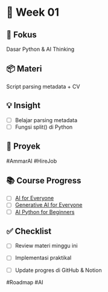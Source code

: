 # 📅 Week 01
## 🎯 Fokus
Dasar Python & AI Thinking
## 📦 Materi
Script parsing metadata + CV

## 💡 Insight

- [ ] Belajar parsing metadata
- [ ] Fungsi split() di Python

## 🔧 Proyek
#AmmarAI  #HireJob

## 📚 Course Progress

- [ ] [AI for Everyone](https://www.coursera.org/learn/ai-for-everyone/home/welcome)
- [ ] [Generative AI for Everyone](https://www.coursera.org/learn/generative-ai-for-everyone/home/welcome)
- [ ] [AI Python for Beginners](https://www.coursera.org/learn/ai-python-for-beginners/home/welcome)

## ✅ Checklist
- [ ] Review materi minggu ini
- [ ] Implementasi praktikal
- [ ] Update progres di GitHub & Notion


#Roadmap #AI
